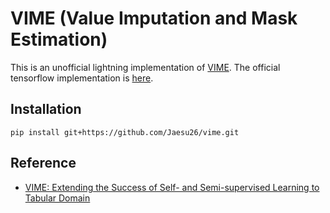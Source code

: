 # VIME (Value Imputation and Mask Estimation)

This is an unofficial lightning implementation of [VIME](https://vanderschaar-lab.com/papers/NeurIPS2020_VIME.pdf).
The official tensorflow implementation is [here](https://github.com/jsyoon0823/VIME).

## Installation

```
pip install git+https://github.com/Jaesu26/vime.git
```

## Reference

- [VIME: Extending the Success of Self- and Semi-supervised Learning to Tabular Domain](https://vanderschaar-lab.com/papers/NeurIPS2020_VIME.pdf)
